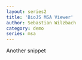 ```yaml
---
layout: series2
title: 'BioJS MSA Viewer'
author: Sebastian Wilzbach
category: demo
series: msa
---
```


<link type="text/css" rel="stylesheet" href="biojs-vis-msa/css/msa.css" />
<body>
<script src="biojs-vis-msa/build/biojs_vis_msa.min.js"></script>
<script src="//code.jquery.com/jquery-1.11.0.min.js"></script>
<script src="biojs-vis-msa/node_modules/biojs-model/biojs.model.min.js"></script>
<div id='msa'></div>


Another snippet
<div id='msa-ordering'></div>
<script src="biojs-vis-msa/snippets/msa_ordering.js"></script>

<script>
var msa_viewer = biojs.vis.msa;
var msa = new msa_viewer.msa('msa');
msa.seqmgr.addDummySequences();
</script>
</body>
